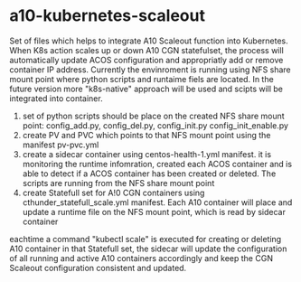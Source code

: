 # a10-kubernetes-scaleout
Set of files which helps to integrate A10 Scaleout function into Kubernetes. When K8s action scales up or down A10 CGN statefulset, the process will automatically update  ACOS configuration and appropriatly add or remove container IP address.
Currently the envinroment is running using NFS share mount point where python scripts and runtaime fiels are located. In the future version more "k8s-native" approach will be used and scipts will be integrated into  container.


1. set of python scripts should be place on the created NFS share mount point: config_add.py, config_del.py, config_init.py config_init_enable.py
2. create PV and PVC which points to that NFS mount point using the manifest pv-pvc.yml
3. create a sidecar container using centos-health-1.yml manifest. it is monitoring the runtime infomration, created each ACOS container and is able to detect if a ACOS container has been created  or deleted. The scripts are running from the NFS share mount point
4. create Statefull set for A!0 CGN containers using cthunder_statefull_scale.yml manifest. Each A10 container will place and update a runtime file on the NFS mount point, which is read by sidecar container

eachtime a command "kubectl scale" is executed for creating or deleting A10 container in that Statefull set, the sidecar will update the configuration of all running and active A10 containers accordingly and keep the CGN Scaleout configuration consistent and updated.
